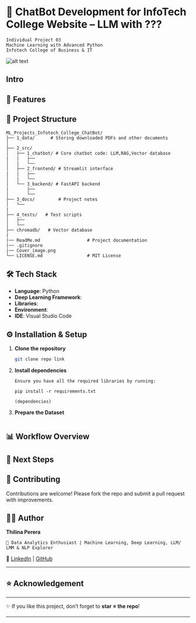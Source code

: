 # 🐾 ChatBot Development for InfoTech College Website – LLM with ???

```
Individual Project 03
Machine Learning with Advanced Python
Infotech College of Business & IT
```
![alt text](Cover_image)

## Intro

## 🚀 Features



## 📂 Project Structure

```
ML_Projects_Infotech_College_ChatBot/
├── 1_data/      # Storing downloaded PDFs and other documents
│   
├── 2_src/       
│   ├── 1_chatbot/ # Core chatbot code: LLM,RAG,Vector database
|   |   ├──
│   |   └──
│   ├── 2_frontend/ # Streamlit interface
|   |   ├──
│   |   └──
│   └── 3_backend/ # FastAPI backend
|       ├──
│       └──
├── 3_docs/         # Project notes
│   └── 
|
├── 4_tests/   # Test scripts
│   ├── 
│   └── 
├── chromadb/   # Vector database
|
|── ReadMe.md                  # Project documentation
|── .gitignore
|── Cover_image.png   
└── LICENSE.md                 # MIT License
```

## 🛠️ Tech Stack

* **Language**: Python
* **Deep Learning Framework**: 
* **Libraries**: 
* **Environment**: 
* **IDE**: Visual Studio Code

## ⚙️ Installation & Setup

1. **Clone the repository**

   ```bash
   git clone repo link
   ```

2. **Install dependencies**
    ```
    Ensure you have all the required libraries by running:

    pip install -r requirements.txt
    
    (dependencies)
    ```

3.  **Prepare the Dataset**
    ```
    
    ```




## 📊 Workflow Overview




## 📌 Next Steps




## 🤝 Contributing

Contributions are welcome! Please fork the repo and submit a pull request with improvements.


## 👨‍💻 Author

**Thilina Perera**

    📌 Data Analytics Enthusiast | Machine Learning, Deep Learning, LLM/ LMM & NLP Explorer

🔗 [LinkedIn](https://www.linkedin.com/in/thilina-perera-148aa934/) | [GitHub](https://github.com/ThilinaPerera-DataAnalytics)

---

## ⭐ Acknowledgement


---

✨ If you like this project, don’t forget to **star ⭐ the repo**!

---


